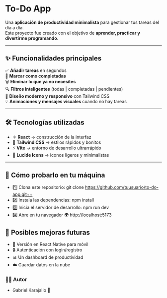 # To-Do App  

Una **aplicación de productividad minimalista** para gestionar tus tareas del día a día.  
Este proyecto fue creado con el objetivo de **aprender, practicar y divertirme programando**.  

---

## ✨ Funcionalidades principales  

✅ **Añadir tareas** en segundos  
📌 **Marcar como completadas**  
🗑️ **Eliminar lo que ya no necesites**  
🔍 **Filtros inteligentes** (todas | completadas | pendientes)  
🎨 **Diseño moderno y responsivo** con Tailwind CSS  
💡 **Animaciones y mensajes visuales** cuando no hay tareas  

---

## 🛠️ Tecnologías utilizadas  

- ⚛️ **React** → construcción de la interfaz  
- 🎨 **Tailwind CSS** → estilos rápidos y bonitos  
- ⚡ **Vite** → entorno de desarrollo ultrarrápido  
- 🎯 **Lucide Icons** → iconos ligeros y minimalistas  

---

## 🚀 Cómo probarlo en tu máquina
- 1️⃣ Clona este repositorio: 
git clone https://github.com/tuusuario/to-do-app.git++
- 2️⃣ Instala las dependencias: 
npm install
- 3️⃣ Inicia el servidor de desarrollo:
npm run dev
- 4️⃣ Abre en tu navegador 🌍
http://localhost:5173

## 🚧 Posibles mejoras futuras
- 📱 Versión en React Native para móvil
- 🔒 Autenticación con login/registro
- 📊 Un dashboard de productividad
- ☁️ Guardar datos en la nube

### 👨‍💻 Autor
- Gabriel Karajallo 💙
